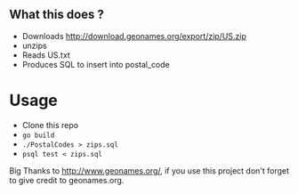 ## What this does ?

*   Downloads http://download.geonames.org/export/zip/US.zip
*   unzips
*   Reads US.txt
*   Produces SQL to insert into postal_code


#   Usage

*   Clone this repo
*   ```go build```
*   ```./PostalCodes > zips.sql```
*   ```psql test < zips.sql```

Big Thanks to http://www.geonames.org/, if you use this project don't forget to give credit to geonames.org.
